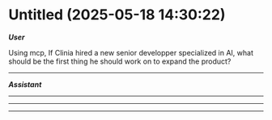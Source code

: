 <!-- Generated by SpecStory -->

# Untitled (2025-05-18 14:30:22)

_**User**_

Using mcp, If Clinia hired a new senior developper specialized in AI, what should be the first thing he should work on to expand the product?

---

_**Assistant**_



---



---



---

